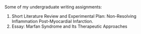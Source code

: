 Some of my undergraduate writing assignments:
1. Short Literature Review and Experimental Plan:  Non-Resolving Inflammation Post-Myocardial Infarction.
2. Essay: Marfan Syndrome and Its Therapeutic Approaches

